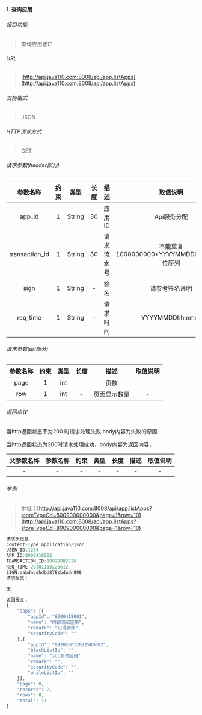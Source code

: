 

**1\. 查询应用**
###### 接口功能
> 查询应用接口

###### URL
> [http://api.java110.com:8008/api/app.listApps](http://api.java110.com:8008/api/app.listApps)

###### 支持格式
> JSON

###### HTTP请求方式
> GET

###### 请求参数(header部分)
|参数名称|约束|类型|长度|描述|取值说明|
| :-: | :-: | :-: | :-: | :-: | :-:|
|app_id|1|String|30|应用ID|Api服务分配                      |
|transaction_id|1|String|30|请求流水号|不能重复 1000000000+YYYYMMDDhhmmss+6位序列 |
|sign|1|String|-|签名|请参考签名说明|
|req_time|1|String|-|请求时间|YYYYMMDDhhmmss|

###### 请求参数(url部分)
|参数名称|约束|类型|长度|描述|取值说明|
| :-: | :-: | :-: | :-: | :-: | :-: |
|page|1|int|-|页数|-|
|row|1|int|-|页面显示数量|-|

###### 返回协议

当http返回状态不为200 时请求处理失败 body内容为失败的原因

当http返回状态为200时请求处理成功，body内容为返回内容，

|父参数名称|参数名称|约束|类型|长度|描述|取值说明|
| :-: | :-: | :-: | :-: | :-: | :-: | :-: |
|-|-|-|-|-|-|-|




###### 举例
> 地址：[http://api.java110.com:8008/api/app.listApps?storeTypeCd=800900000000&page=1&row=10](http://api.java110.com:8008/api/app.listApps?storeTypeCd=800900000000&page=1&row=10)

``` javascript
请求头信息：
Content-Type:application/json
USER_ID:1234
APP_ID:8000418002
TRANSACTION_ID:10029082726
REQ_TIME:20181113225612
SIGN:aabdncdhdbd878sbdudn898
请求报文：

无

返回报文：
{
	"apps": [{
		"appId": "8000418001",
		"name": "内部测试应用",
		"remark": "记得删除",
		"securityCode": ""
	},{
		"appId": "992020012072580002",
		"blackListIp": "",
		"name": "zcc测试应用",
		"remark": "",
		"securityCode": "",
		"whileListIp": ""
	}],
	"page": 0,
	"records": 2,
	"rows": 0,
	"total": 11
}

```
